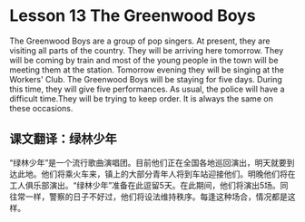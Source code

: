 # Lesson 13 The Greenwood Boys

The Greenwood Boys are a group of pop singers. At present, they are visiting all parts of the country. They will be arriving here tomorrow. They will be coming by train and most of the young people in the town will be meeting them at the station. Tomorrow evening they will be singing at the Workers' Club. The Greenwood Boys will be staying for five days. During this time, they will give five performances. As usual, the police will have a difficult time.They will be trying to keep order. It is always the same on these occasions.

## 课文翻译：绿林少年

“绿林少年”是一个流行歌曲演唱团。目前他们正在全国各地巡回演出，明天就要到达此地。他们将乘火车来，镇上的大部分青年人将到车站迎接他们。明晚他们将在工人俱乐部演出。“绿林少年”准备在此逗留5天。在此期间，他们将演出5场。同往常一样，警察的日子不好过，他们将设法维持秩序。每逢这种场合，情况都是这样。
